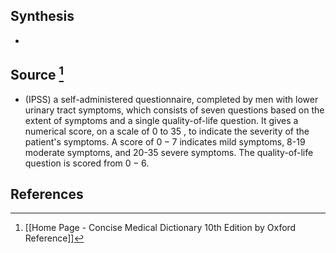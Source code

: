 ## Synthesis
- 
## Source [^1]
- (IPSS) a self-administered questionnaire, completed by men with lower urinary tract symptoms, which consists of seven questions based on the extent of symptoms and a single quality-of-life question. It gives a numerical score, on a scale of 0 to 35 , to indicate the severity of the patient's symptoms. A score of $0-7$ indicates mild symptoms, 8-19 moderate symptoms, and 20-35 severe symptoms. The quality-of-life question is scored from $0-6$.
## References

[^1]: [[Home Page - Concise Medical Dictionary 10th Edition by Oxford Reference]]